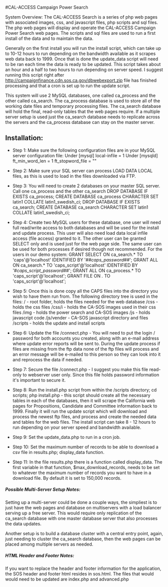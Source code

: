 #CAL-ACCESS Campaign Power Search

System Overview:
The CAL-ACCESS Search is a series of php web pages with associated images, css, and javascript files, php scripts and sql files.  The php web pages will display and operate the CAL-ACCESS Campaign Power Search web pages.  The scripts and sql files are used to run a first install of the data and to maintain the data.

Generally on the first install you will run the install script, which can take up to 10-12 hours to run depending on the bandwidth available as it scrapes web data back to 1999.  Once that is done the update_data script will need to be ran each time the data is ready to be updated.  This script takes about an hour and a half to two hours to run depending on server speed.  I suggest running this script right after http://campaignfinance.cdn.sos.ca.gov/dbwebexport.zip file has finished processing and that a cron is set up to run the update script.

This system will use 2 MySQL databases, one called ca_process and the other called ca_search.  The ca_process database is used to store all of the working date files and temporary processing files.  The ca_search database will hold the final, read-only tables that the web pages require.  If a multiple server setup is used just the ca_search database needs to replicate across the servers and the ca_process database can stay on the master server.


## Installation:
* Step 1: Make sure the following configuration files are in your MySQL server configuration file:
Under [mysql]
local-infile = 1
Under [mysqld]
ft_min_word_len = 1
ft_stopword_file = ""

* Step 2: Make sure your SQL server can process LOAD DATA LOCAL files, as this is used to load in the files downloaded via FTP.

* Step 3: You will need to create 2 databases on your master SQL server.  Call one ca_process and the other ca_search
DROP DATABASE IF EXISTS ca_process;
CREATE DATABASE ca_process CHARACTER SET latin1 COLLATE latin1_swedish_ci;
DROP DATABASE IF EXISTS ca_search;
CREATE DATABASE ca_search CHARACTER SET latin1 COLLATE latin1_swedish_ci;

* Step 4: Create two MySQL users for these database, one user will need full read/write access to both databases and will be used for the install and update process.  This user will also need load data local infile access (file access) granted to it. The other user can be granted SELECT only and is used just for the web page side.  The same user can be used for both processes if desired though not recommended.
For the users in our demo system:
GRANT SELECT ON ca_search.* TO 'caps'@'localhost' IDENTIFIED BY '##_caps_password_##';
GRANT ALL ON ca_search.* TO 'caps_script'@'localhost' IDENTIFIED BY '#_caps_script_password_##';
GRANT ALL ON ca_process.* TO 'caps_script'@'localhost';
GRANT FILE ON *.* TO 'caps_script'@'localhost';

* Step 5: Once this is done copy all the CAPS files into the directory you wish to have them run from.  The following directory tree is used in the files:
/ - root folder, holds the files needed for the web database
/css - holds the css files
/css/i - holds the CA-SOS images used in their css files
/img - holds the power search and CA-SOS images
/js - holds javascript code
/js/vender - CA-SOS javascript directory and files
/scripts - holds the update and install scripts

* Step 6: Update the file /connect.php - You will need to put the login / password for both accounts you created, along with an e-mail address where update error reports will be sent to.  During the update process if files are missing from the ftp data none of the ftp files will process and an error message will be e-mailed to this person so they can look into it and reprocess the data if needed.

* Step 7: Secure the file /connect.php - I suggest you make this file read-only to webserver user only.  Since this file holds password information it's important to secure it.

* Step 8: Run the install.php script from within the /scripts directory; cd scripts; php install.php - this script should create all the necessary tables in each of the databases, then it will scrape the California web pages for Propositions, Candidate and Committee information back to 1999.  Finally it will run the update script which will download and process the newest ftp files, and process and create the needed data and tables for the web files.  The install script can take 8 - 12 hours to run depending on your server speed and bandwidth available.

* Step 9: Set the update_data.php to run in a cron job.

* Step 10: Set the maximum number of records to be able to download a csv file in results.php; display_data function.

* Step 11: In the file results.php there is a function called display_data.  The first variable in that function, $max_download_records, needs to be set to whatever the maximum number of records you want to have in a download file.  By default it is set to 150,000 records.


##### Possible Multi-Server Setup Notes:
Setting up a multi-server could be done a couple ways, the simpliest is to just have the web pages and database on multiservers with a load balancer serving up a free server.  This would require only replication of the ca_search database with one master database server that also processes the data updates.

Another setup is to build a database cluster with a central entry point, again, just needing to cluster the ca_search database, then the web pages can be placed among multiple servers as needed.

##### HTML Header and Footer Notes:
If you want to replace the header and footer information for the application, the SOS header and footer html resides in sos.html. The files that would would need to be updated are index.php and advanced.php
